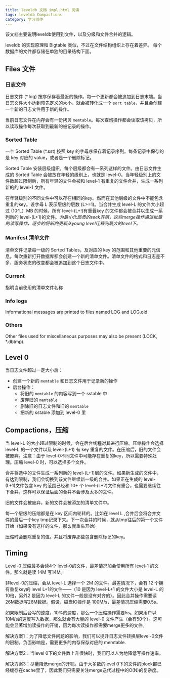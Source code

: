 ```yaml
---
title: leveldb 文档 impl.html 阅读
tags: leveldb Compactions
category: 学习创作
---
```


该文档主要说明leveldb使用到文件，以及分级和文件合并的逻辑。

<!--more-->

leveldb 的实现原理和 Bigtable 类似，不过在文件结构组织上存在着差异。
每个数据库的文件都存储在单独的目录结构下面。

## Files 文件

### 日志文件

日志文件 (*.log) 按序保存着最近的操作。每一个更新都会被追加到日志末端。当日志文件大小达到预先定义的大小，就会被转化成一个 `sort table`，并且会创建一个新的日志文件用于新的操作。

当前日志文件在内存会有一份拷贝 `memtable`。每次查询操作都会读取该拷贝，所以读取操作每次获取到最新的被记录的操作。

### Sorted Table

一个 Sorted Table (*.sst) 按照 key 的字母序保存着记录序列。每条记录中保存的是 key 对应的 value，或者是一个删除标记。

Sorted Table 安装层级组织，每个层级都会有一系列这样的文件。由日志文件生成的 Sorted Table 会被放在年轻的级别上，也就是 level-0。当年轻级别上的文件数超过限制后，所有年轻的文件会被和 level-1 有重复的文件合并，生成一系列新的的 level-1 文件。

在年轻级别的不同文件中可以存在相同的key。然而在其他层级的文件中不能包含重复的key。设字母 L 表示层级的层数 (L>=1)。当合并生成 level-L 的文件大小超过 (10^L）MB 的时候，所有 level-(L+!)有重叠key 的文件都会被合并以生成一系列新的 level-(L+1)的文件。*为最小化昂贵的seek开销，这些merge操作通过批量的读写操作，逐步的将新的更新从young level迁移到最大的level下。*

### Manifest 清单文件

清单文件记录每一级的 Sorted Tables，及对应的 key 的范围和其他重要的元信息。每次重新打开数据库都会创建一个新的清单文件。清单文件的格式和日志差不多，服务状态的改变都会被追加到这个日志文件中。

### Current

指明当前使用的清单文件名称

### Info logs

Informational messages are printed to files named LOG and LOG.old.

### Others

Other files used for miscellaneous purposes may also be present (LOCK, *.dbtmp).

## Level 0

当日志文件超过一定大小后：

- 创建一个新的 `memtable` 和日志文件用于记录新的操作
- 后台操作：
	- 将旧的 `memtable` 的内容写到一个 sstable 中
	- 废弃旧的 `memtable`
	- 删除旧的日志文件和旧的 `memtable`
	- 把新的 sstable 添加到 level-0 里

## Compactions，压缩

当 level-L 的大小超过限制的时候，会在后台线程对其进行压缩。压缩操作会选择 level-L 的一个文件以及 level-(L+1) 有 key 重复的文件。在压缩后，旧的文件会被废弃。注意：由于 level-0不同文件中可能存在重复的key，所以需要特殊处理。压缩 level-0 时，可以选择多个文件。

合并将选中的文件生成一系列新的 level-(L+1)层的文件。如果新生成的文件中，有达到限制，我们会切换到该文件继续新一级的合并。如果正在生成的 level-(L+1)文件包含 key 的范围已经和 10+ 个 level-(L+2)文件有重合，也需要继续往下合并，这样可以保证后面的合并不会涉及太多的文件。

旧的文件会被废弃，新的文件会被添加的清单文件中。


每一个层级的压缩都是在 key 区间内轮转的。比如在 level L ,合并后会将合并文件的最后一个key tmp记录下来。下一次合并的时候，就从tmp往后的第一个文件开始（如果没有这样的文件，那么就重头开始）

压缩时会删除重复的值。并且将废弃那些包含删除标记的key。

## Timing

Level-0 压缩最多会读4个 level-0的文件，最差情况加会使用所有 level-1 的文件。那么就是读 14M 写14M。

非level-0的压缩，会从 level-L 选择一个 2M 的文件。最差情况下，会有 12 个拥有重复key的 level L+1的文件——（10 是因为 level-L+1 的文件大小是 level-L 的10倍，另外2 是因为 level-L 的文件一般是没有对齐的）。因此合并操作需要读26M数据写26M数据。假设，磁盘IO操作是 100M/s，最差情况压缩需要0.5s。

如果限制后台写的速度，10%的速度，那么一个压缩操作需要5s。如果用户以10M/s的速度写入数据，那么就会有大量的 level-0 文件产生（会有50个）。这可能会显著增加读操作的开销，因为每次读操作都需要merge更多的文件。

解决方案1：为了降低文件问题的影响，我们可以提升日志文件转换层level-0文件的限制。负面影响是，需要更多的内存保存对应的 memtable.

解决方案2：当level 0下的文件数上升很快时，我们可以人为地降低写操作速率。

解决方案3：尽量降低merge的开销。由于大多数的level 0下的文件的block都已经缓存在cache里了，因此我们只需要关注merge迭代过程中的O(N)的复杂度。








